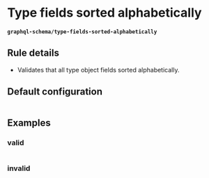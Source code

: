 # Type fields sorted alphabetically
#### `graphql-schema/type-fields-sorted-alphabetically`

## Rule details

* Validates  that all type object fields sorted alphabetically.

## Default configuration
```json
```

## Examples

### valid
```graphql
```

### invalid
```graphql
```
